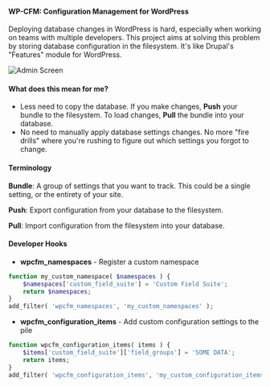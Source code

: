 #### WP-CFM: Configuration Management for WordPress

Deploying database changes in WordPress is hard, especially when working on teams with multiple developers. This project aims at solving this problem by storing database configuration in the filesystem. It's like Drupal's "Features" module for WordPress.

![Admin Screen](http://i.imgur.com/VkYVoSW.png)

#### What does this mean for me?

* Less need to copy the database. If you make changes, **Push** your bundle to the filesystem. To load changes, **Pull** the bundle into your database.
* No need to manually apply database settings changes. No more "fire drills" where you're rushing to figure out which settings you forgot to change.

#### Terminology

**Bundle**: A group of settings that you want to track. This could be a single setting, or the entirety of your site.

**Push**: Export configuration from your database to the filesystem.

**Pull**: Import configuration from the filesystem into your database.

#### Developer Hooks

* **wpcfm_namespaces** - Register a custom namespace

```php
function my_custom_namespace( $namespaces ) {
    $namespaces['custom_field_suite'] = 'Custom Field Suite';
    return $namespaces;
}
add_filter( 'wpcfm_namespaces', 'my_custom_namespaces' );
```

* **wpcfm_configuration_items** - Add custom configuration settings to the pile

```php
function wpcfm_configuration_items( items ) {
    $items['custom_field_suite']['field_groups'] = 'SOME DATA';
    return items;
}
add_filter( 'wpcfm_configuration_items', 'my_custom_configuration_items' );
```
